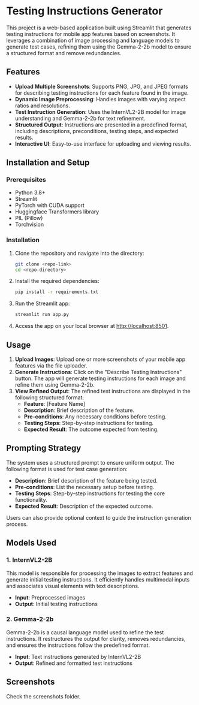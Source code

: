 # Testing Instructions Generator

This project is a web-based application built using Streamlit that generates testing instructions for mobile app features based on screenshots. It leverages a combination of image processing and language models to generate test cases, refining them using the Gemma-2-2b model to ensure a structured format and remove redundancies.

## Features

- **Upload Multiple Screenshots**: Supports PNG, JPG, and JPEG formats for describing testing instructions for each feature found in the image.
- **Dynamic Image Preprocessing**: Handles images with varying aspect ratios and resolutions.
- **Test Instruction Generation**: Uses the InternVL2-2B model for image understanding and Gemma-2-2b for text refinement.
- **Structured Output**: Instructions are presented in a predefined format, including descriptions, preconditions, testing steps, and expected results.
- **Interactive UI**: Easy-to-use interface for uploading and viewing results.

## Installation and Setup

### Prerequisites

- Python 3.8+
- Streamlit
- PyTorch with CUDA support
- Huggingface Transformers library
- PIL (Pillow)
- Torchvision

### Installation

1. Clone the repository and navigate into the directory:

    ```bash
    git clone <repo-link>
    cd <repo-directory>
    ```

2. Install the required dependencies:

    ```bash
    pip install -r requirements.txt
    ```

3. Run the Streamlit app:

    ```bash
    streamlit run app.py
    ```

4. Access the app on your local browser at [http://localhost:8501](http://localhost:8501).

## Usage

1. **Upload Images**: Upload one or more screenshots of your mobile app features via the file uploader.
2. **Generate Instructions**: Click on the "Describe Testing Instructions" button. The app will generate testing instructions for each image and refine them using Gemma-2-2b.
3. **View Refined Output**: The refined test instructions are displayed in the following structured format:
    - **Feature**: [Feature Name]
    - **Description**: Brief description of the feature.
    - **Pre-conditions**: Any necessary conditions before testing.
    - **Testing Steps**: Step-by-step instructions for testing.
    - **Expected Result**: The outcome expected from testing.

## Prompting Strategy

The system uses a structured prompt to ensure uniform output. The following format is used for test case generation:

- **Description**: Brief description of the feature being tested.
- **Pre-conditions**: List the necessary setup before testing.
- **Testing Steps**: Step-by-step instructions for testing the core functionality.
- **Expected Result**: Description of the expected outcome.

Users can also provide optional context to guide the instruction generation process.

## Models Used

### 1. InternVL2-2B
This model is responsible for processing the images to extract features and generate initial testing instructions. It efficiently handles multimodal inputs and associates visual elements with text descriptions.

- **Input**: Preprocessed images
- **Output**: Initial testing instructions

### 2. Gemma-2-2b
Gemma-2-2b is a causal language model used to refine the test instructions. It restructures the output for clarity, removes redundancies, and ensures the instructions follow the predefined format.

- **Input**: Text instructions generated by InternVL2-2B
- **Output**: Refined and formatted test instructions

## Screenshots

Check the screenshots folder.

